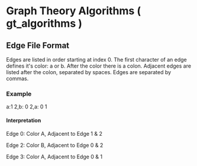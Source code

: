 # Graph Theory Algorithms ( gt_algorithms )

## Edge File Format
Edges are listed in order starting at index 0.  The first character of an edge defines it's color: a or b.  After the color there is a colon.  Adjacent edges are listed after the colon, separated by spaces.  Edges are separated by commas.

### Example
a:1 2,b: 0 2,a: 0 1

#### Interpretation
Edge 0: Color A, Adjacent to Edge 1 & 2

Edge 2: Color B, Adjacent to Edge 0 & 2

Edge 3: Color A, Adjacent to Edge 0 & 1
